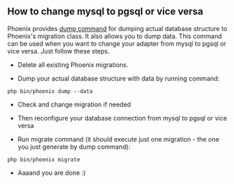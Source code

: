 ## How to change mysql to pgsql or vice versa

Phoenix provides [dump command](../commands/dump_command.md) for dumping actual database structure to Phoenix's migration class. It also allows you to dump data.
This command can be used when you want to change your adapter from mysql to pgsql or vice versa. Just follow these steps.

- Delete all existing Phoenix migrations.

- Dump your actual database structure with data by running command:
```shell
php bin/phoenix dump --data
```

- Check and change migration if needed

- Then reconfigure your database connection from mysql to pgsql or vice versa 
  
- Run migrate command (it should execute just one migration - the one you just generate by dump command):
```shell
php bin/phoenix migrate
```

- Aaaand you are done :)
